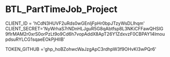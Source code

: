 # BTL_PartTimeJob_Project

CLIENT_ID = 'hCdN3HUVF2uRds0wGEnIjFpHr0bpJTzyWsDLlhqm'
CLIENT_SECRET='NyWrhaS7rNDnHLJguR5G8qAbtfsp8L3NKiCFFawQHSlG9fIrMAM2r0xrS0orPzLt9o9Cd6h7vopAddX8ApT26Y1ZdxvzF0CBPAY14lmoupdsuRYLCG1sqaeEOkPjHIIB'

TOKEN_GITHUB ='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'